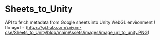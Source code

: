 # Sheets_to_Unity
API to fetch metadata from Google sheets into Unity WebGL environment
![Image] = (https://github.com/zaiyan-cse/Sheets_to_Unity/blob/main/Assets/images/image_url_to_unity.PNG)
